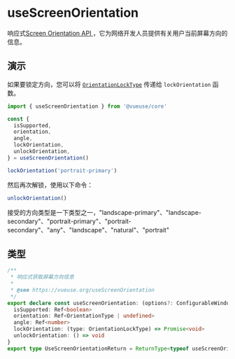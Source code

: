 # useScreenOrientation

响应式[Screen Orientation API
](https://developer.mozilla.org/en-US/docs/Web/API/Screen_Orientation_API)，它为网络开发人员提供有关用户当前屏幕方向的信息。


## 演示

<demo src="./demo.vue" title="useScreenOrientation" desc="获取屏幕方向信息"></demo>

如果要锁定方向，您可以将 [`OrientationLockType`](https://developer.mozilla.org/en-US/docs/Web/API/ScreenOrientation/type) 传递给 `lockOrientation` 函数。

```ts
import { useScreenOrientation } from '@vueuse/core'

const {
  isSupported,
  orientation,
  angle,
  lockOrientation,
  unlockOrientation,
} = useScreenOrientation()

lockOrientation('portrait-primary')
```

然后再次解锁，使用以下命令：

```ts
unlockOrientation()
```

接受的方向类型是一下类型之一，"landscape-primary"、"landscape-secondary"、"portrait-primary"、"portrait-secondary"、"any"、"landscape"、"natural"、"portrait"

## 类型

```ts
/**
 * 响应式获取屏幕方向信息
 *
 * @see https://vueuse.org/useScreenOrientation
 */
export declare const useScreenOrientation: (options?: ConfigurableWindow) => {
  isSupported: Ref<boolean>
  orientation: Ref<OrientationType | undefined>
  angle: Ref<number>
  lockOrientation: (type: OrientationLockType) => Promise<void>
  unlockOrientation: () => void
}
export type UseScreenOrientationReturn = ReturnType<typeof useScreenOrientation>
```
